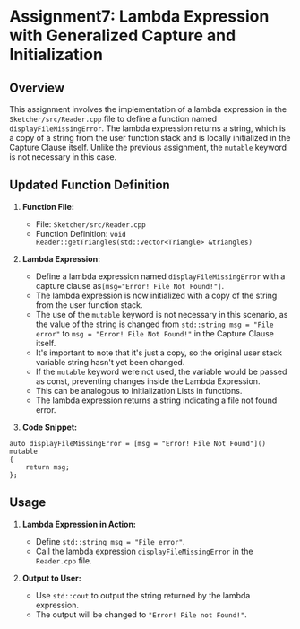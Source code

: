 # Assignment7: Lambda Expression with Generalized Capture and Initialization

## Overview

This assignment involves the implementation of a lambda expression in the `Sketcher/src/Reader.cpp` file to define a function named `displayFileMissingError`. The lambda expression returns a string, which is a copy of a string from the user function stack and is locally initialized in the Capture Clause itself. Unlike the previous assignment, the `mutable` keyword is not necessary in this case.

## Updated Function Definition

1. **Function File:**
    - File: `Sketcher/src/Reader.cpp`
    - Function Definition: `void Reader::getTriangles(std::vector<Triangle> &triangles)`

2. **Lambda Expression:**
    - Define a lambda expression named `displayFileMissingError` with a capture clause as`[msg="Error! File Not Found!"]`.
    - The lambda expression is now initialized with a copy of the string from the user function stack.
    - The use of the `mutable` keyword is not necessary in this scenario, as the value of the string is changed from `std::string msg = "File error"` to `msg = "Error! File Not Found!"` in the Capture Clause itself.
    - It's important to note that it's just a copy, so the original user stack variable string hasn't yet been changed.
    - If the `mutable` keyword were not used, the variable would be passed as const, preventing changes inside the Lambda Expression.
    - This can be analogous to Initialization Lists in functions.
    - The lambda expression returns a string indicating a file not found error.

3. **Code Snippet:**
```
auto displayFileMissingError = [msg = "Error! File Not Found"]() mutable
{
    return msg;
};

```

## Usage

1. **Lambda Expression in Action:**
    - Define `std::string msg = "File error"`.
    - Call the lambda expression `displayFileMissingError` in the `Reader.cpp` file.

2. **Output to User:**
    - Use `std::cout` to output the string returned by the lambda expression.
    - The output will be changed to `"Error! File not Found!"`.
